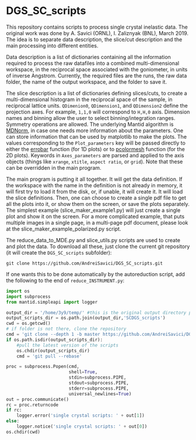 # DGS_SC_scripts

This repository contains scripts to process single crystal inelastic data. The original work was done by
A. Savici (ORNL), I. Zaliznyak (BNL), March 2019. The idea is to separate data description, the 
slice/cut description and the main processing into different entities.

Data description is a list of dictionaries containing all the information required to process the raw
datafiles into a combined multi-dimensional workspace, in the reciprocal space associated with the goniometer,
in units of inverse Angstrom. Currently, the required files are the runs, the raw data folder, the name of
the output workspace, and the folder to save it.

The slice description is a list of dictionaries defining slices/cuts, to create a multi-dimensional histogram
in the reciprocal space of the sample, in reciprocal lattice units. `QDimenion0`, `QDimension1`, and `QDimension2`
define the projection axes. For example, `1,1,0` will correspond to `H,H,0` axis. Dimension names and binning
allow the user to select binning/integration ranges. Symmetry operations are allowed. The underlying Mantid
algorithm is [MDNorm](https://docs.mantidproject.org/nightly/algorithms/MDNorm-v1.html), in case one needs
more information about the parameters. One can store information that can be used by matplotlib to make
the plots. The values corresponding to the `Plot_parameters` key will be passed directly to either the
[errobar](https://matplotlib.org/api/_as_gen/matplotlib.axes.Axes.errorbar.html) function (for 1D plots)
or to [pcolormesh](https://matplotlib.org/api/_as_gen/matplotlib.axes.Axes.pcolormesh.html) function
(for the 2D plots). Keywords in `Axes_parameters` are parsed and applied to the axis objects (things like
`xrange`, `xtitle`, `aspect ratio`, or `grid`). Note that these can be overridden in the main program.

The main program is putting it all together. It will get the data definition. If the workspace with the name
in the definition is not already in memory, it will first try to load it from the disk, or, if unable, it will
create it. It will load the slice definitions. Then, one can choose to create a single pdf file to get all
the plots into it, or show them on the screen, or save the plots separately. The simplest example 
(slice_maker_example1.py) will just create a single plot and show it on the screen. For a more complicated example,
that puts multiple images in a single page, in a multi-page pdf document, please look at the 
slice_maker_example_polarized.py script.

The reduce_data_to_MDE.py and slice_utils.py scripts are used to create and plot the data. To download all these,
just clone the current git repository (it will create the `DGS_SC_scripts` subfolder):

```
git clone https://github.com/AndreiSavici/DGS_SC_scripts.git
```

If one wants this to be done automatically by the autoreduction script, add the following to the end of 
`reduce_INSTRUMENT.py`:

```python
import os
import subprocess
from mantid.simpleapi import logger

output_dir = '/home/3y9/temp/' #this is the original output directory passed to the autoreduction script
output_scripts_dir = os.path.join(output_dir,'SCDGS_scripts')
cwd = os.getcwd()
# if folder is not there, clone the repository
cmd = 'git clone --depth 1 -b master https://github.com/AndreiSavici/DGS_SC_scripts.git {}'.format(output_scripts_dir)
if os.path.isdir(output_scripts_dir):
    #pull the latest version of the scripts
    os.chdir(output_scripts_dir)
    cmd = 'git pull --rebase'

proc = subprocess.Popen(cmd,
                        shell=True,
                        stdin=subprocess.PIPE,                               
                        stdout=subprocess.PIPE,
                        stderr=subprocess.PIPE,
                        universal_newlines=True)
out = proc.communicate()
rc = proc.returncode
if rc:
    logger.error('single crystal scripts: ' + out[1])
else:
    logger.notice('single crystal scripts: ' + out[0])
os.chdir(cwd)

```
